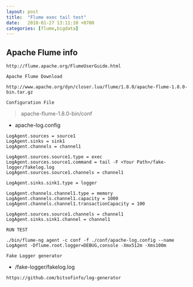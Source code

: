 ```yaml
---
layout: post
title:  "Flume exec tail test"
date:   2018-01-27 13:11:10 +0700
categories: [flume,bigdata]
---
```


## Apache Flume info 

```
http://flume.apache.org/FlumeUserGuide.html
```

``` Apache Flume Download ```

```
http://www.apache.org/dyn/closer.lua/flume/1.8.0/apache-flume-1.8.0-bin.tar.gz
```

``` Configuration File ```

> apache-flume-1.8.0-bin/conf

* apache-log.config

```
LogAgent.sources = source1
LogAgent.sinks = sink1
LogAgent.channels = channel1

LogAgent.sources.source1.type = exec
LogAgent.sources.source1.command = tail -F <Your Path>/fake-logger/fakelog.log
LogAgent.sources.source1.channels = channel1

LogAgent.sinks.sink1.type = logger

LogAgent.channels.channel1.type = memory
LogAgent.channels.channel1.capacity = 1000
LogAgent.channels.channel1.transactionCapacity = 100

LogAgent.sources.source1.channels = channel1
LogAgent.sinks.sink1.channel = channel1
```

``` RUN TEST ```

```
./bin/flume-ng agent -c conf -f ./conf/apache-log.config --name LogAgent -Dflume.root.logger=DEBUG,console -Xmx512m -Xms100m
```


``` Fake Logger generator ```
* /fake-logger/fakelog.log
```
https://github.com/bitsofinfo/log-generator
```
